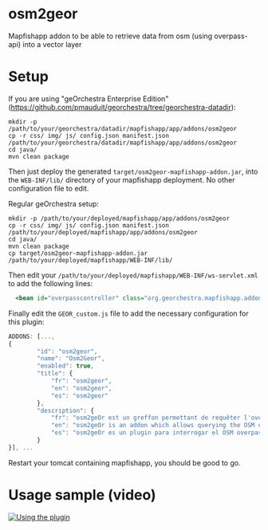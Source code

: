 # osm2geor
Mapfishapp addon to be able to retrieve data from osm (using overpass-api) into a vector layer

# Setup
If you are using "geOrchestra Enterprise Edition" (https://github.com/pmauduit/georchestra/tree/georchestra-datadir):

```
mkdir -p /path/to/your/georchestra/datadir/mapfishapp/app/addons/osm2geor
cp -r css/ img/ js/ config.json manifest.json /path/to/your/georchestra/datadir/mapfishapp/app/addons/osm2geor
cd java/
mvn clean package
```
Then just deploy the generated `target/osm2geor-mapfishapp-addon.jar`, into the `WEB-INF/lib/` directory of your mapfishapp deployment. No other configuration file to edit.


Regular geOrchestra setup:

```
mkdir -p /path/to/your/deployed/mapfishapp/app/addons/osm2geor
cp -r css/ img/ js/ config.json manifest.json /path/to/your/deployed/mapfishapp/app/addons/osm2geor
cd java/
mvn clean package
cp target/osm2geor-mapfishapp-addon.jar /path/to/your/deployed/mapfishapp/WEB-INF/lib/
```

Then edit your `/path/to/your/deployed/mapfishapp/WEB-INF/ws-servlet.xml` to add the following lines:

```xml
  <bean id="overpasscontroller" class="org.georchestra.mapfishapp.addons.osm2geor.OverpassController" />
```

Finally edit the `GEOR_custom.js` file to add the necessary configuration for this plugin:

```js
ADDONS: [...,
{
        "id": "osm2geor",
        "name": "Osm2Geor",
        "enabled": true,
        "title": {
            "fr": "osm2geor",
            "en": "osm2geor",
            "es": "osm2geor"
        },
        "description": {
            "fr": "osm2geOr est un greffon permettant de requêter l'overpass-API OpenStreetMap et de charger une nouvelle couche",
            "en": "osm2geOr is an addon which allows querying the OSM overpass-API and to load the result as a new layer",
            "es": "osm2geOr es un plugin para interrogar el OSM overpass-API y cargar el resultado como un nuevo layer"
        }
}], ...
```

Restart your tomcat containing mapfishapp, you should be good to go.


# Usage sample (video)

[![Using the plugin](http://img.youtube.com/vi/PZ1m3yg_et8/0.jpg)](http://www.youtube.com/watch?v=PZ1m3yg_et8)
